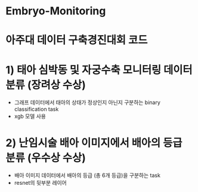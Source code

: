 # Embryo-Monitoring

# 아주대 데이터 구축경진대회 코드

# 1) 태아 심박동 및 자궁수축 모니터링 데이터 분류 (장려상 수상)
 - 그래프 데이터에서 태아의 상태가 정상인지 아닌지 구분하는 binary classification task
 - xgb 모델 사용

# 2) 난임시술 배아 이미지에서 배아의 등급 분류 (우수상 수상)
 - 배아 이미지 데이터에서 배아의 등급 (총 6개 등급)을 구분하는 task
 - resnet의 뒷부분 레이어 
